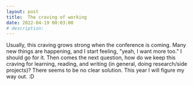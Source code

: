 ```yaml
---
layout: post
title:  The craving of working
date: 2022-04-19 00:03:00
# description: 
---
```


Usually, this craving grows strong when the conference is coming. Many new things are happening, and I start feeling, "yeah, I want more too." I should go for it. Then comes the next question, how do we keep this craving for learning, reading, and writing (in general, doing research/side projects)? There seems to be no clear solution. This year I will figure my way out. :D
